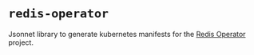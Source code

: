# `redis-operator`

Jsonnet library to generate kubernetes manifests for the [Redis Operator](https://github.com/spotahome/redis-operator) project.
